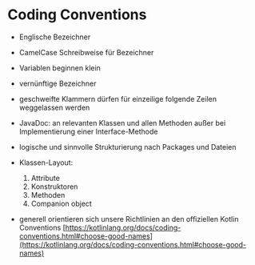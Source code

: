 # Coding Conventions
- Englische Bezeichner
- CamelCase Schreibweise für Bezeichner
- Variablen beginnen klein
- vernünftige Bezeichner
- geschweifte Klammern dürfen für einzeilige folgende Zeilen weggelassen werden
- JavaDoc: an relevanten Klassen und allen Methoden außer bei Implementierung einer Interface-Methode
- logische und sinnvolle Strukturierung nach Packages und Dateien
- Klassen-Layout:
  1. Attribute
  2. Konstruktoren
  3. Methoden
  4. Companion object

- generell orientieren sich unsere Richtlinien an den offiziellen Kotlin Conventions [https://kotlinlang.org/docs/coding-conventions.html#choose-good-names](https://kotlinlang.org/docs/coding-conventions.html#choose-good-names)